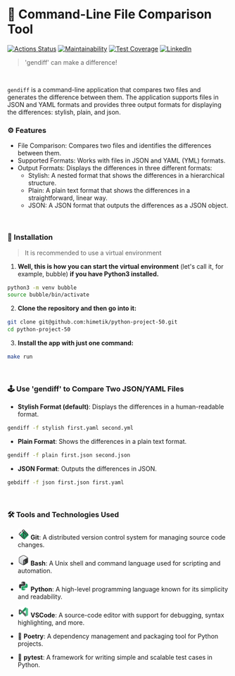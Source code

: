 # 🌅 Command-Line File Comparison Tool

[![Actions Status](https://github.com/himetik/python-project-50/actions/workflows/hexlet-check.yml/badge.svg)](https://github.com/himetik/python-project-50/actions)
[![Maintainability](https://api.codeclimate.com/v1/badges/408d27b88775611bdfc5/maintainability)](https://codeclimate.com/github/himetik/python-project-50/maintainability)
[![Test Coverage](https://api.codeclimate.com/v1/badges/408d27b88775611bdfc5/test_coverage)](https://codeclimate.com/github/himetik/python-project-50/test_coverage)
[![LinkedIn](https://img.shields.io/badge/LinkedIn-himetik-%2321A366)](https://www.linkedin.com/in/george-igolkin-120247231/)

> 'gendiff' can make a difference!

<br/>

`gendiff` is a command-line application that compares two files and generates the difference between them. 
The application supports files in JSON and YAML formats and provides three output formats for displaying the differences: stylish, plain, and json.

### ⚙️ Features

 - File Comparison: Compares two files and identifies the differences between them.
 - Supported Formats: Works with files in JSON and YAML (YML) formats.
 - Output Formats: Displays the differences in three different formats:
   - Stylish: A nested format that shows the differences in a hierarchical structure.
   - Plain: A plain text format that shows the differences in a straightforward, linear way.
   - JSON: A JSON format that outputs the differences as a JSON object.
 
<br/>

### 🔌 Installation

> It is recommended to use a virtual environment

1. **Well, this is how you can start the virtual environment**
(let's call it, for example, bubble) **if you have Python3 installed.**

```bash
python3 -m venv bubble
source bubble/bin/activate
```

2. **Clone the repository and then go into it:**

```bash
git clone git@github.com:himetik/python-project-50.git
cd python-project-50
```

3. **Install the app with just one command:**

```bash
make run
```

<br/>

### 🕹️ Use 'gendiff' to Compare Two JSON/YAML Files

- **Stylish Format (default)**: 
  Displays the differences in a human-readable format.

```bash
gendiff -f stylish first.yaml second.yml
```

- **Plain Format**: 
  Shows the differences in a plain text format.

```bash
gendiff -f plain first.json second.json
```

- **JSON Format**: 
  Outputs the differences in JSON.

```bash
gebdiff -f json first.json first.yaml
```

<br/>

### 🛠️ Tools and Technologies Used

- <img src="images/git.png" width="25" height="25" alt="git"> **Git**:
  A distributed version control system for managing source code changes.

- <img src="images/bash.png" width="25" height="25" alt="git"> **Bash**:
  A Unix shell and command language used for scripting and automation.

- <img src="images/python3.png" width="25" height="25" alt="git"> **Python**:
  A high-level programming language known for its simplicity and readability.

- <img src="images/code.png" width="25" height="25" alt="git"> **VSCode**:
  A source-code editor with support for debugging, syntax highlighting, and more.

- 🔩 **Poetry**: 
  A dependency management and packaging tool for Python projects.

- 🧪 **pytest**:
  A framework for writing simple and scalable test cases in Python.

<br/>
